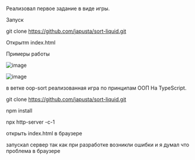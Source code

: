 Реализовал первое задание в виде игры. 

Запуск

git clone https://github.com/japusta/sort-liquid.git

Открытm index.html

Примеры работы 

![image](https://github.com/user-attachments/assets/75ae785c-f614-47c7-a889-d55c0faf5fe9)


![image](https://github.com/user-attachments/assets/607dddf1-7e25-4217-965f-855bd0dc0f90)

в ветке oop-sort реализованная игра по принципам ООП На TypeScript.


git clone https://github.com/japusta/sort-liquid.git

npm install

npx http-server -c-1

открыть index.html в браузере

запускал сервер так как при разработке возникли ошибки и я думал что проблема в браузере
